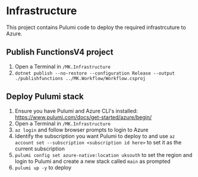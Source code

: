 ﻿# Infrastructure
This project contains Pulumi code to deploy the required infrastrcuture to Azure.

## Publish FunctionsV4 project
1. Open a Terminal in `/MK.Infrastructure`
1. `dotnet publish --no-restore --configuration Release --output ./publishfunctions ../MK.Workflow/Workflow.csproj`

## Deploy Pulumi stack
1. Ensure you have Pulumi and Azure CLI's installed: https://www.pulumi.com/docs/get-started/azure/begin/
1. Open a Terminal in `/MK.Infrastructure`
1. `az login` and follow browser prompts to login to Azure
1. Identify the subscription you want Pulumi to deploy to and use `az account set --subscription <subscription id here>` to set it as the current subscription
1. `pulumi config set azure-native:location uksouth` to set the region and login to Pulumi and create a new stack called `main` as prompted
1. `pulumi up -y` to deploy
